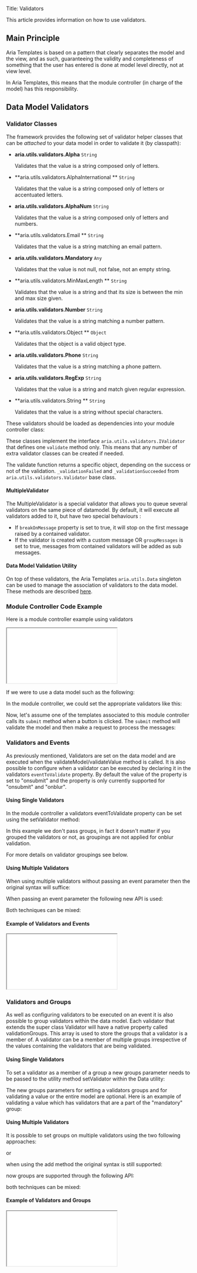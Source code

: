 Title: Validators


This article provides information on how to use validators.

## Main Principle

Aria Templates is based on a pattern that clearly separates the model and the view, and as such, guaranteeing the validity and completeness of something that the user has entered is done at model level directly, not at view level.

In Aria Templates, this means that the module controller (in charge of the model) has this responsibility.

## Data Model Validators

### Validator Classes

The framework provides the following set of validator helper classes that can be _attached_ to your data model in order to validate it (by classpath):

* **aria.utils.validators.Alpha**
  `String`

  Validates that the value is a string composed only of letters.

* **aria.utils.validators.AlphaInternational  **
  `String`

  Validates that the value is a string composed only of letters or accentuated letters.

* **aria.utils.validators.AlphaNum**
  `String`

  Validates that the value is a string composed only of letters and numbers.

* **aria.utils.validators.Email **
  `String`

  Validates that the value is a string matching an email pattern.

* **aria.utils.validators.Mandatory**
  `Any`

  Validates that the value is not null, not false, not an empty string.

* **aria.utils.validators.MinMaxLength **
  `String`

  Validates that the value is a string and that its size is between the min and max size given.

* **aria.utils.validators.Number**
  `String`

  Validates that the value is a string matching a number pattern.

* **aria.utils.validators.Object **
  `Object`

  Validates that the object is a valid object type.

* **aria.utils.validators.Phone**
  `String`

  Validates that the value is a string matching a phone pattern.

* **aria.utils.validators.RegExp**
  `String`

  Validates that the value is a string and match given regular expression.

* **aria.utils.validators.String **
  `String`

  Validates that the value is a string without special characters.

These validators should be loaded as dependencies into your module controller class:

<script src='%SNIPPETS_SERVER_URL%/snippets/github.com/ariatemplates/documentation-code/snippets/utils/validators/Validators.js?tag=dependencies&lang=at&outdent=true'></script>

These classes implement the interface `aria.utils.validators.IValidator` that defines one `validate` method only. This means that any number of extra validator classes can be created if needed.

The validate function returns a specific object, depending on the success or not of the validation. `_validationFailed` and `_validationSucceeded` from `aria.utils.validators.Validator` base class.

#### MultipleValidator

The MultipleValidator is a special validator that allows you to queue several validators on the same piece of datamodel. By default, it will execute all validators added to it, but have two special behaviours :

* If `breakOnMessage` property is set to true, it will stop on the first message raised by a contained validator.
* If the validator is created with a custom message OR `groupMessages` is set to true, messages from contained validators will be added as sub messages.

#### Data Model Validation Utility

On top of these validators, the Aria Templates `aria.utils.Data` singleton can be used to manage the association of validators to the data model.  These methods are described [here](http://ariatemplates.com/aria/guide/apps/apidocs/#aria.utils.Data).

### Module Controller Code Example

Here is a module controller example using validators

<iframe class='samples' src='%SNIPPETS_SERVER_URL%/samples/github.com/ariatemplates/documentation-code/samples/utils/validators/basic/' ></iframe>

If we were to use a data model such as the following:

<script src='%SNIPPETS_SERVER_URL%/snippets/github.com/ariatemplates/documentation-code/snippets/utils/validators/Validators.js?tag=datamodel&lang=at&outdent=true'></script>

In the module controller, we could set the appropriate validators like this:

<script src='%SNIPPETS_SERVER_URL%/snippets/github.com/ariatemplates/documentation-code/snippets/utils/validators/Validators.js?tag=setvalidators&lang=at&outdent=true'></script>

Now, let's assume one of the templates associated to this module controller calls its `submit` method when a button is clicked. The `submit` method will validate the model and then make a request to process the messages:


<script src='%SNIPPETS_SERVER_URL%/snippets/github.com/ariatemplates/documentation-code/snippets/utils/validators/Validators.js?tag=submit&lang=at&outdent=true'></script>

### Validators and Events

As previously mentioned, Validators are set on the data model and are executed when the validateModel/validateValue method is called.  It is also possible to configure when a validator can be executed by declaring it in the validators `eventToValidate` property.  By default the value of the property is set to "onsubmit" and the property is only currently supported for "onsubmit" and "onblur".

#### Using Single Validators

In the module controller a validators eventToValidate property can be set using the setValidator method:

<script src='%SNIPPETS_SERVER_URL%/snippets/github.com/ariatemplates/documentation-code/snippets/utils/validators/Validators.js?tag=eventsSingle&lang=at&outdent=true'></script>

In this example we don't pass groups, in fact it doesn't matter if you grouped the validators or not, as groupings are not applied for onblur validation.

For more details on validator groupings see below.


#### Using Multiple Validators

When using multiple validators without passing an event parameter then the original syntax will suffice:

<script src='%SNIPPETS_SERVER_URL%/snippets/github.com/ariatemplates/documentation-code/snippets/utils/validators/Validators.js?tag=eventsMultiple1&lang=at&outdent=true'></script>

When passing an event parameter the following new API is used:


<script src='%SNIPPETS_SERVER_URL%/snippets/github.com/ariatemplates/documentation-code/snippets/utils/validators/Validators.js?tag=eventsMultiple2&lang=at&outdent=true'></script>

Both techniques can be mixed:


<script src='%SNIPPETS_SERVER_URL%/snippets/github.com/ariatemplates/documentation-code/snippets/utils/validators/Validators.js?tag=eventsMultiple3&lang=at&outdent=true'></script>

#### Example of Validators and Events

<iframe class='samples' src='%SNIPPETS_SERVER_URL%/samples/github.com/ariatemplates/documentation-code/samples/utils/validators/event/' ></iframe>

### Validators and Groups

As well as configuring validators to be executed on an event it is also possible to group validators within the data model.
Each validator that extends the super class Validator will have a native property called validationGroups.
This array is used to store the groups that a validator is a member of.
A validator can be a member of multiple groups irrespective of the values containing the validators that are being validated.

#### Using Single Validators

To set a validator as a member of a group a new groups parameter needs to be passed to the utility method setValidator within the Data utility:

<script src='%SNIPPETS_SERVER_URL%/snippets/github.com/ariatemplates/documentation-code/snippets/utils/validators/Validators.js?tag=groupsSingle1&lang=at&outdent=true'></script>

The new groups parameters for setting a validators groups and for validating a value or the entire model are optional.
Here is an example of validating a value which has validators that are a part of the "mandatory" group:

<script src='%SNIPPETS_SERVER_URL%/snippets/github.com/ariatemplates/documentation-code/snippets/utils/validators/Validators.js?tag=groupsSingle2&lang=at&outdent=true'></script>


#### Using Multiple Validators

It is possible to set groups on multiple validators using the two following approaches:

<script src='%SNIPPETS_SERVER_URL%/snippets/github.com/ariatemplates/documentation-code/snippets/utils/validators/Validators.js?tag=groupsMultiple1&lang=at&outdent=true'></script>

or

<script src='%SNIPPETS_SERVER_URL%/snippets/github.com/ariatemplates/documentation-code/snippets/utils/validators/Validators.js?tag=groupsMultiple2&lang=at&outdent=true'></script>

when using the add method the original syntax is still supported:

<script src='%SNIPPETS_SERVER_URL%/snippets/github.com/ariatemplates/documentation-code/snippets/utils/validators/Validators.js?tag=groupsMultiple3&lang=at&outdent=true'></script>

now groups are supported through the following API:

<script src='%SNIPPETS_SERVER_URL%/snippets/github.com/ariatemplates/documentation-code/snippets/utils/validators/Validators.js?tag=groupsMultiple4&lang=at&outdent=true'></script>

both techniques can be mixed:

<script src='%SNIPPETS_SERVER_URL%/snippets/github.com/ariatemplates/documentation-code/snippets/utils/validators/Validators.js?tag=groupsMultiple5&lang=at&outdent=true'></script>

#### Example of Validators and Groups

<iframe class='samples' src='%SNIPPETS_SERVER_URL%/samples/github.com/ariatemplates/documentation-code/samples/utils/validators/group/' ></iframe>